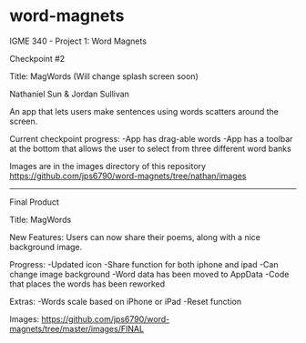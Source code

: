 # word-magnets
IGME 340 - Project 1: Word Magnets

Checkpoint #2

Title: MagWords (Will change splash screen soon)

Nathaniel Sun & Jordan Sullivan

An app that lets users make sentences using words scatters around the screen.

Current checkpoint progress:
-App has drag-able words
-App has a toolbar at the bottom that allows the user to select from three different word banks

Images are in the images directory of this repository
https://github.com/jps6790/word-magnets/tree/nathan/images

--------------------------

Final Product

Title: MagWords

New Features: Users can now share their poems, along with a nice background image.

Progress:
-Updated icon
-Share function for both iphone and ipad
-Can change image background
-Word data has been moved to AppData
-Code that places the words has been reworked

Extras:
-Words scale based on iPhone or iPad
-Reset function

Images: https://github.com/jps6790/word-magnets/tree/master/images/FINAL
